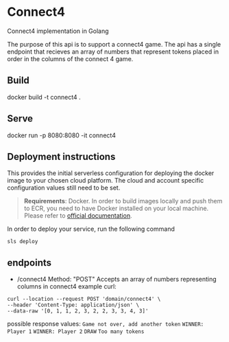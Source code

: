 # Connect4
Connect4 implementation in Golang

The purpose of this api is to support a connect4 game.
The api has a single endpoint that recieves an array of numbers that represent tokens placed in order in the columns of the connect 4 game.

## Build
docker build -t connect4 .

## Serve
docker run -p 8080:8080 -it connect4

## Deployment instructions

This provides the initial serverless configuration for deploying the docker image to your chosen cloud platform. The cloud and account specific configuration values still need to be set.

> **Requirements**: Docker. In order to build images locally and push them to ECR, you need to have Docker installed on your local machine. Please refer to [official documentation](https://docs.docker.com/get-docker/).

In order to deploy your service, run the following command

```
sls deploy
```

## endpoints
- /connect4
Method: "POST"
Accepts an array of numbers representing columns in connect4
example curl:
```
curl --location --request POST 'domain/connect4' \
--header 'Content-Type: application/json' \
--data-raw '[0, 1, 1, 2, 3, 2, 2, 3, 3, 4, 3]'
```
possible response values:
`Game not over, add another token`
`WINNER: Player 1`
`WINNER: Player 2`
`DRAW`
`Too many tokens`